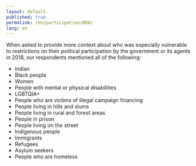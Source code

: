 ```yaml
---
layout: default
published: true
permalink: /en/participation/BRA/
lang: en
---
```


When asked to provide more context about who was especially vulnerable to restrictions on their political participation by the government or its agents in 2018, our respondents mentioned all of the following:
-	Indian
-	Black people
-	Women
-	People with mental or physical disabilities
-	LGBTQIA+
-	People who are victims of illegal campaign financing
-	People living in hills and slums
-	People living in rural and forest areas
-	People in prison
-	People living on the street
-	Indigenous people
-	Immigrants
-	Refugees
-	Asylum seekers
-	People who are homeless

